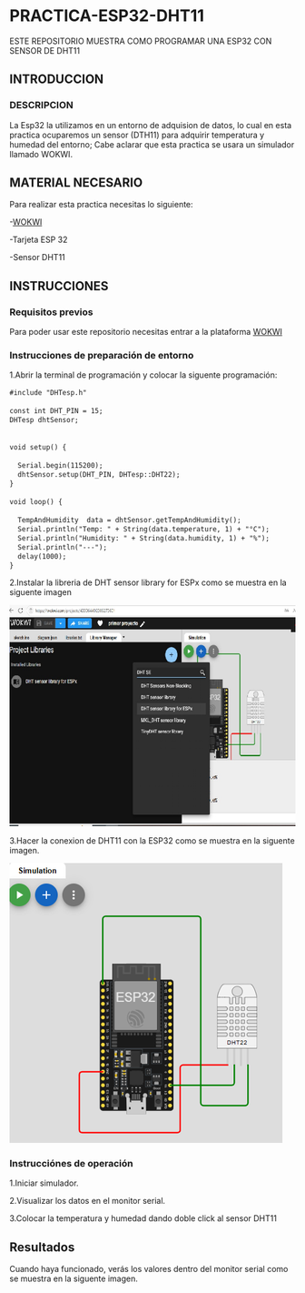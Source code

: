 # PRACTICA-ESP32-DHT11
ESTE REPOSITORIO MUESTRA COMO PROGRAMAR UNA ESP32 CON SENSOR DE DHT11
## INTRODUCCION

### DESCRIPCION

La Esp32 la utilizamos en un entorno de adquision de datos, lo cual en esta practica ocuparemos un sensor (DTH11) para adquirir temperatura y humedad del entorno; Cabe aclarar que esta practica se usara un simulador llamado WOKWI.

## MATERIAL NECESARIO

Para realizar esta practica necesitas lo siguiente:

-[WOKWI](https://wokwi.com/)

-Tarjeta ESP 32

-Sensor DHT11

## INSTRUCCIONES

### Requisitos previos

Para poder usar este repositorio necesitas entrar a la plataforma [WOKWI](https://wokwi.com/)

### Instrucciones de preparación de entorno

1.Abrir la terminal de programación y colocar la siguente programación:

```
#include "DHTesp.h"

const int DHT_PIN = 15;
DHTesp dhtSensor;


void setup() {

  Serial.begin(115200);
  dhtSensor.setup(DHT_PIN, DHTesp::DHT22);
}

void loop() {

  TempAndHumidity  data = dhtSensor.getTempAndHumidity();
  Serial.println("Temp: " + String(data.temperature, 1) + "°C");
  Serial.println("Humidity: " + String(data.humidity, 1) + "%");
  Serial.println("---");
  delay(1000);
}
```


2.Instalar la libreria de DHT sensor library for ESPx como se muestra en la siguente imagen


![](https://github.com/jaquelineriverh/PRACTICA-ESP32-DHT11/blob/main/DHT.jpg)



3.Hacer la conexion de DHT11 con la ESP32 como se muestra en la siguente imagen.

![](https://github.com/jaquelineriverh/PRACTICA-ESP32-DHT11/blob/main/CONEXION%20DE%20DHT11.png)


### Instrucciónes de operación
1.Iniciar simulador.

2.Visualizar los datos en el monitor serial.

3.Colocar la temperatura y humedad dando doble click al sensor DHT11

## Resultados

Cuando haya funcionado, verás los valores dentro del monitor serial como se muestra en la siguente imagen.


![]()





